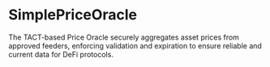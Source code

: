 # SimplePriceOracle
The TACT-based Price Oracle securely aggregates asset prices from approved feeders, enforcing validation and expiration to ensure reliable and current data for DeFi protocols.
